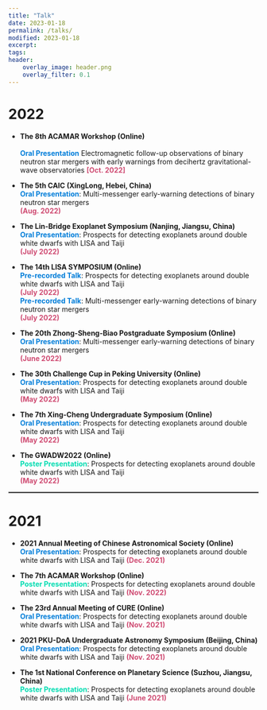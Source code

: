 ```yaml
---
title: "Talk"
date: 2023-01-18
permalink: /talks/
modified: 2023-01-18
excerpt:
tags:
header:
    overlay_image: header.png
    overlay_filter: 0.1 
---
```


# 2022

* **The 8th ACAMAR Workshop (Online)**
  <br>
  <br>
  <font color="#007DD9"><b>Oral Presentation</b></font> Electromagnetic follow-up observations of binary neutron star mergers with early warnings from decihertz gravitational-wave observatories
  <a style="color: #CF4C73;"><b>[Oct. 2022]</b></a>

* **The 5th CAIC (XingLong, Hebei, China)** 
  <br>
  <font color="#007DD9"><b>Oral Presentation</b></font>: Multi-messenger early-warning detections of binary neutron star mergers  
  <font color="#CF4C73"><b>(Aug. 2022)</b></font>

* **The Lin-Bridge Exoplanet Symposium (Nanjing, Jiangsu, China)** 
  <br>
  <font color="#007DD9"><b>Oral Presentation</b></font>: Prospects for detecting exoplanets around double white dwarfs with LISA and Taiji  
  <font color="#CF4C73"><b>(July 2022)</b></font>

* **The 14th LISA SYMPOSIUM (Online)** 
  <br>
  <font color="#007DD9"><b>Pre-recorded Talk</b></font>: Prospects for detecting exoplanets around double white dwarfs with LISA and Taiji  
  <font color="#CF4C73"><b>(July 2022)</b></font>
  <br>
  <font color="#007DD9"><b>Pre-recorded Talk</b></font>: Multi-messenger early-warning detections of binary neutron star mergers  
  <font color="#CF4C73"><b>(July 2022)</b></font>

* **The 20th Zhong-Sheng-Biao Postgraduate Symposium (Online)** 
  <br>
  <font color="#007DD9"><b>Oral Presentation</b></font>: Multi-messenger early-warning detections of binary neutron star mergers  
  <font color="#CF4C73"><b>(June 2022)</b></font>

* **The 30th Challenge Cup in Peking University (Online)** 
  <br>
  <font color="#007DD9"><b>Oral Presentation</b></font>: Prospects for detecting exoplanets around double white dwarfs with LISA and Taiji  
  <font color="#CF4C73"><b>(May 2022)</b></font>

* **The 7th Xing-Cheng Undergraduate Symposium (Online)** 
  <br>
  <font color="#007DD9"><b>Oral Presentation</b></font>: Prospects for detecting exoplanets around double white dwarfs with LISA and Taiji  
  <font color="#CF4C73"><b>(May 2022)</b></font>

* **The GWADW2022 (Online)** 
  <br>
  <font color="#00DCB1"><b>Poster Presentation</b></font>: Prospects for detecting exoplanets around double white dwarfs with LISA and Taiji  
  <font color="#CF4C73"><b>(May 2022)</b></font>

<hr style="border:1px solid gray">

# 2021

* **2021 Annual Meeting of Chinese Astronomical Society (Online)** 
  <br>
  <font color="#007DD9"><b>Oral Presentation</b></font>: Prospects for detecting exoplanets around double white dwarfs with LISA and Taiji
  <font color="#CF4C73"><b>(Dec. 2021)</b></font>

* **The 7th ACAMAR Workshop (Online)** 
  <br>
  <font color="#00DCB1"><b>Poster Presentation</b></font>: Prospects for detecting exoplanets around double white dwarfs with LISA and Taiji
  <font color="#CF4C73"><b>(Nov. 2022)</b></font>

* **The 23rd Annual Meeting of CURE (Online)** 
  <br>
  <font color="#007DD9"><b>Oral Presentation</b></font>: Prospects for detecting exoplanets around double white dwarfs with LISA and Taiji
  <font color="#CF4C73"><b>(Nov. 2021)</b></font>

* **2021 PKU-DoA Undergraduate Astronomy Symposium (Beijing, China)** 
  <br>
  <font color="#007DD9"><b>Oral Presentation</b></font>: Prospects for detecting exoplanets around double white dwarfs with LISA and Taiji
  <font color="#CF4C73"><b>(Nov. 2021)</b></font>

* **The 1st National Conference on Planetary Science (Suzhou, Jiangsu, China)** 
  <br>
  <font color="#00DCB1"><b>Poster Presentation</b></font>: Prospects for detecting exoplanets around double white dwarfs with LISA and Taiji
  <font color="#CF4C73"><b>(June 2021)</b></font>







